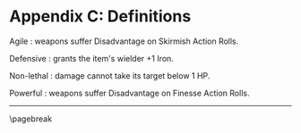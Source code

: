 # Appendix C: Definitions

Agile
: weapons suffer Disadvantage on Skirmish Action Rolls.

Defensive
: grants the item's wielder +1 Iron.

Non-lethal
: damage cannot take its target below 1 HP.

Powerful
: weapons suffer Disadvantage on Finesse Action Rolls.

* * * * * * * * * * * * * * * * * * * * * * * * * * * * * * * * * * * * * * * *

\pagebreak

